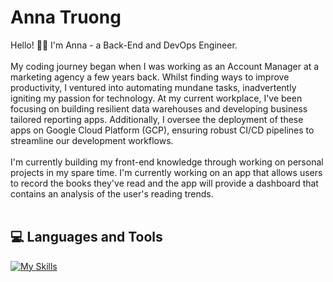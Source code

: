 <h1>Anna Truong </h1>
<p>Hello! 👋🏻 I'm Anna - a Back-End and DevOps Engineer.<br><br>
My coding journey began when I was working as an Account Manager at a marketing agency a few years back. Whilst finding ways to improve productivity, I ventured into automating mundane tasks, inadvertently igniting my passion for technology. At my current workplace, I've been focusing on building resilient data warehouses and developing business tailored reporting apps. Additionally, I oversee the deployment of these apps on Google Cloud Platform (GCP), ensuring robust CI/CD pipelines to streamline our development workflows.<br><br>
I'm currently building my front-end knowledge through working on personal projects in my spare time. I'm currently working on an app that allows users to record the books they've read and the app will provide a dashboard that contains an analysis of the user's reading trends.<br><br>
</p>

<h2>💻 Languages and Tools</h2>

[![My Skills](https://skillicons.dev/icons?i=js,nodejs,ts,html,css,bootstrap,prisma,jest,postman,gcp,git)](https://skillicons.dev)

